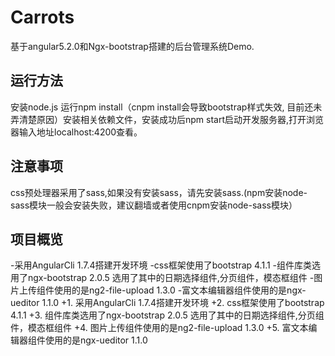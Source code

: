  # Carrots
 
 基于angular5.2.0和Ngx-bootstrap搭建的后台管理系统Demo.
 
 ## 运行方法
 安装node.js
 运行npm install（cnpm install会导致bootstrap样式失效, 目前还未弄清楚原因）安装相关依赖文件，安装成功后npm start启动开发服务器,打开浏览器输入地址localhost:4200查看。
 
 ## 注意事项
 
 css预处理器采用了sass,如果没有安装sass，请先安装sass.(npm安装node-sass模块一般会安装失败，建议翻墙或者使用cnpm安装node-sass模块）
  
  ## 项目概览
  
 -采用AngularCli 1.7.4搭建开发环境
 -css框架使用了bootstrap 4.1.1
 -组件库类选用了ngx-bootstrap 2.0.5 选用了其中的日期选择组件,分页组件，模态框组件
 -图片上传组件使用的是ng2-file-upload 1.3.0
 -富文本编辑器组件使用的是ngx-ueditor 1.1.0
 +1. 采用AngularCli 1.7.4搭建开发环境
 +2. css框架使用了bootstrap 4.1.1
 +3. 组件库类选用了ngx-bootstrap 2.0.5 选用了其中的日期选择组件,分页组件，模态框组件
 +4. 图片上传组件使用的是ng2-file-upload 1.3.0
 +5. 富文本编辑器组件使用的是ngx-ueditor 1.1.0
